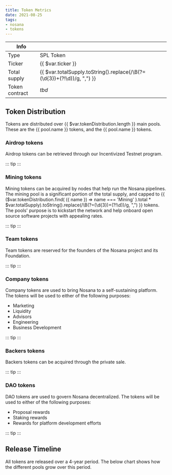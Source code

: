```yaml
---
title: Token Metrics
date: 2021-08-25
tags:
- nosana
- tokens
---
```


|Info||
| --- | --- |
| Type | SPL Token |
| Ticker |  {{ $var.ticker }} |
| Total supply | {{ $var.totalSupply.toString().replace(/\B(?=(\d{3})+(?!\d))/g, ",") }} |
| Token contract | *tbd* |

## Token Distribution

Tokens are distributed over {{ $var.tokenDistribution.length }} main pools.
These are the
<span v-for="(pool, index) in $var.tokenDistribution">
<span v-if="index < $var.tokenDistribution.length - 1"><a :href="'#' + pool.name.toLowerCase() + '-tokens'">{{ pool.name }} tokens</a>, </span>
<span v-else> and the <a :href="'#' + pool.name.toLowerCase() + '-tokens'">{{ pool.name }} tokens</a>.</span>
</span>

<TokenDistribution/>

### Airdrop tokens

Airdrop tokens can be retrieved through our Incentivized Testnet program.

::: tip
<TokenDescription pool='Airdrop'/>
:::

### Mining tokens

Mining tokens can be acquired by nodes that help run the Nosana pipelines.
The mining pool is a significant portion of the total supply, and capped to
{{ ($var.tokenDistribution.find( ({ name }) => name === 'Mining' ).total * $var.totalSupply).toString().replace(/\B(?=(\d{3})+(?!\d))/g, ",") }}
tokens.
The pools' purpose is to kickstart the network and help onboard open source software projects with appealing rates.

::: tip
<TokenDescription pool='Mining'/>
:::

### Team tokens

Team tokens are reserved for the founders of the Nosana project and its Foundation.

::: tip
<TokenDescription pool='Team'/>
:::

### Company tokens

Company tokens are used to bring Nosana to a self-sustaining platform.
The tokens will be used to either of the following purposes:

- Marketing
- Liquidity
- Advisors
- Engineering
- Business Development

::: tip
<TokenDescription pool='Company'/>
:::

### Backers tokens

Backers tokens can be acquired through the private sale.

::: tip
<TokenDescription pool='Backers'/>
:::

### DAO tokens

DAO tokens are used to govern Nosana decentralized.
The tokens will be used to either of the following purposes:

- Proposal rewards
- Staking rewards
- Rewards for platform development efforts

::: tip
<TokenDescription pool='DAO'/>
:::

## Release Timeline

All tokens are released over a 4-year period.
The below chart shows how the different pools grow over this period.

<ReleaseTimeline/>
